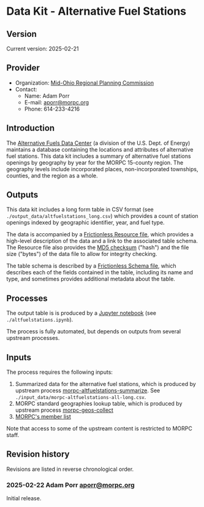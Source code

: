 # Data Kit - Alternative Fuel Stations

## Version

Current version: 2025-02-21

## Provider

  - Organization: [Mid-Ohio Regional Planning Commission](https://morpc.org)
  - Contact: 
    - Name: Adam Porr
	- E-mail: aporr@morpc.org
	- Phone: 614-233-4216

## Introduction

The [Alternative Fuels Data Center](https://afdc.energy.gov/) (a division of the U.S. Dept. of Energy) maintains a database containing the locations and attributes of alternative fuel stations. This data kit includes a summary of alternative fuel stations openings by geography by year for the MORPC 15-county region.  The geography levels include incorporated places, non-incorporated townships, counties, and the region as a whole.

## Outputs

This data kit includes a long form table in CSV format (see `./output_data/altfuelstations_long.csv`) which provides a count of station openings indexed by geographic identifier, year, and fuel type.
  
The data is accompanied by a [Frictionless Resource file](https://specs.frictionlessdata.io/data-resource/), which provides a high-level description of the data and a link to the associated table schema.  The Resource file also provides the [MD5 checksum](https://en.wikipedia.org/wiki/Md5sum) ("hash") and the file size ("bytes") of the data file to allow for integrity checking.

The table schema is described by a [Frictionless Schema file](https://specs.frictionlessdata.io/table-schema/), which describes each of the fields contained in the table, including its name and type, and sometimes provides additional metadata about the table.

## Processes

The output table is is produced by a [Jupyter notebook](https://jupyter.org/) (see `./altfuelstations.ipynb`).

The process is fully automated, but depends on outputs from several upstream processes.

## Inputs

The process requires the following inputs:

  1. Summarized data for the alternative fuel stations, which is produced by upstream process [morpc-altfuelstations-summarize](https://github.com/morpc/morpc-altfuelstations-summarize). See `./input_data/morpc-altfuelstations-all-long.csv`.
  1. MORPC standard geographies lookup table, which is produced by upstream process [morpc-geos-collect](https://github.com/morpc/morpc-geos-collect)
  1. [MORPC's member list](https://github.com/morpc/morpc-lookup/blob/main/Member_List.xlsx)
  
Note that access to some of the upstream content is restricted to MORPC staff.

## Revision history

Revisions are listed in reverse chronological order.

### 2025-02-22 Adam Porr <aporr@morpc.org>

Initial release.